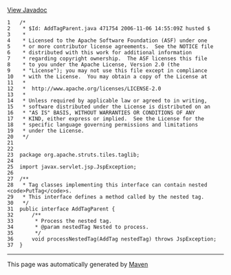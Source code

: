 [View Javadoc](../../../../../../apidocs/org/apache/struts/tiles/taglib/AddTagParent.html.md)


    1   /*
    2    * $Id: AddTagParent.java 471754 2006-11-06 14:55:09Z husted $
    3    *
    4    * Licensed to the Apache Software Foundation (ASF) under one
    5    * or more contributor license agreements.  See the NOTICE file
    6    * distributed with this work for additional information
    7    * regarding copyright ownership.  The ASF licenses this file
    8    * to you under the Apache License, Version 2.0 (the
    9    * "License"); you may not use this file except in compliance
    10   * with the License.  You may obtain a copy of the License at
    11   *
    12   *  http://www.apache.org/licenses/LICENSE-2.0
    13   *
    14   * Unless required by applicable law or agreed to in writing,
    15   * software distributed under the License is distributed on an
    16   * "AS IS" BASIS, WITHOUT WARRANTIES OR CONDITIONS OF ANY
    17   * KIND, either express or implied.  See the License for the
    18   * specific language governing permissions and limitations
    19   * under the License.
    20   */
    21  
    22  
    23  package org.apache.struts.tiles.taglib;
    24  
    25  import javax.servlet.jsp.JspException;
    26  
    27  /**
    28   * Tag classes implementing this interface can contain nested <code>PutTag</code>s.
    29   * This interface defines a method called by the nested tag.
    30   */
    31  public interface AddTagParent {
    32      /**
    33       * Process the nested tag.
    34       * @param nestedTag Nested to process.
    35       */
    36      void processNestedTag(AddTag nestedTag) throws JspException;
    37  }

------------------------------------------------------------------------

This page was automatically generated by [Maven](http://maven.apache.org/)
